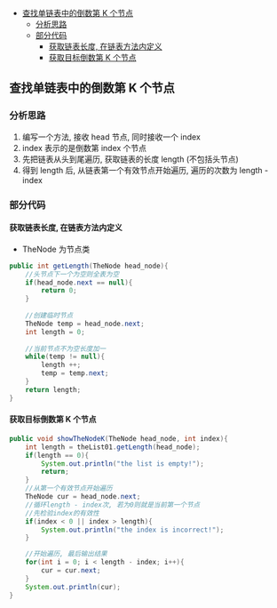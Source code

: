 <!-- TOC -->

- [查找单链表中的倒数第 K 个节点](#查找单链表中的倒数第-k-个节点)
    - [分析思路](#分析思路)
    - [部分代码](#部分代码)
        - [获取链表长度, 在链表方法内定义](#获取链表长度-在链表方法内定义)
        - [获取目标倒数第 K 个节点](#获取目标倒数第-k-个节点)

<!-- /TOC -->
## 查找单链表中的倒数第 K 个节点

### 分析思路
1) 编写一个方法, 接收 head 节点, 同时接收一个 index
2) index 表示的是倒数第 index 个节点
3) 先把链表从头到尾遍历, 获取链表的长度 length (不包括头节点)
4) 得到 length 后, 从链表第一个有效节点开始遍历, 遍历的次数为 length - index

### 部分代码
#### 获取链表长度, 在链表方法内定义
- TheNode 为节点类
```java
public int getLength(TheNode head_node){
    //头节点下一个为空则全表为空
    if(head_node.next == null){
        return 0;
    }
    
    //创建临时节点
    TheNode temp = head_node.next;
    int length = 0;
    
    //当前节点不为空长度加一
    while(temp != null){
        length ++;
        temp = temp.next;
    }
    return length;
}
```

#### 获取目标倒数第 K 个节点
```java
public void showTheNodeK(TheNode head_node, int index){
    int length = theList01.getLength(head_node);
    if(length == 0){
        System.out.println("the list is empty!");
        return;
    }
    //从第一个有效节点开始遍历
    TheNode cur = head_node.next;
    //循环length - index次, 若为0则就是当前第一个节点
    //先检验index的有效性
    if(index < 0 || index > length){
        System.out.println("the index is incorrect!");
    }

    //开始遍历, 最后输出结果
    for(int i = 0; i < length - index; i++){
        cur = cur.next;
    }
    System.out.println(cur);
}
```